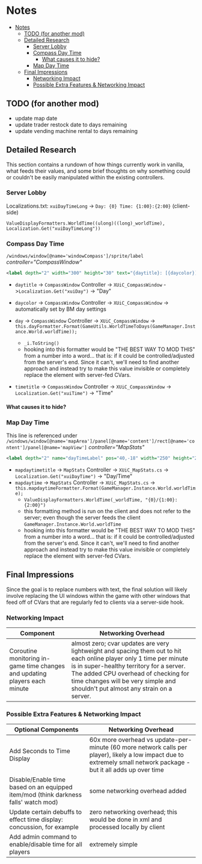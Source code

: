 # Notes

- [Notes](#notes)
  - [TODO (for another mod)](#todo-for-another-mod)
  - [Detailed Research](#detailed-research)
    - [Server Lobby](#server-lobby)
    - [Compass Day Time](#compass-day-time)
      - [What causes it to hide?](#what-causes-it-to-hide)
    - [Map Day Time](#map-day-time)
  - [Final Impressions](#final-impressions)
    - [Networking Impact](#networking-impact)
    - [Possible Extra Features \& Networking Impact](#possible-extra-features--networking-impact)

## TODO (for another mod)

- update map date
- update trader restock date to days remaining
- update vending machine rental to days remaining

## Detailed Research

This section contains a rundown of how things currently work in vanilla, what feeds their values, and some brief thoughts on why something could or couldn't be easily manipulated within the existing controllers.

### Server Lobby

Localizations.txt: `xuiDayTimeLong` -> `Day: {0} Time: {1:00}:{2:00}` (client-side)

`ValueDisplayFormatters.WorldTime((ulong)((long)_worldTime), Localization.Get("xuiDayTimeLong"))`

### Compass Day Time

`/windows/window[@name='windowCompass']/sprite/label`
*controller="CompassWindow"*

```xml
<label depth="2" width="300" height="30" text="{daytitle}: [{daycolor}]{day}[-] {timetitle}: {time}" font_size="28" pivot="center" effect="outline" upper_case="true" justify="center"/>
```

- `daytitle` -> `CompassWindow` Controller -> `XUiC_CompassWindow` ->`Localization.Get("xuiDay")` -> "Day"
- `daycolor` -> `CompassWindow` Controller -> `XUiC_CompassWindow` -> automatically set by BM day settings

- `day` -> `CompassWindow` Controller -> `XUiC_CompassWindow` -> `this.dayFormatter.Format(GameUtils.WorldTimeToDays(GameManager.Instance.World.worldTime));`
  - `_i.ToString()`
  - hooking into this formatter would be "THE BEST WAY TO MOD THIS" from a number into a word... that is: if it could be controlled/adjusted from the server's end. Since it can't, we'll need to find another approach and instead try to make this value invisible or completely replace the element with server-fed CVars.
- `timetitle` -> `CompassWindow` Controller -> `XUiC_CompassWindow` -> `Localization.Get("xuiTime")` -> "Time"

#### What causes it to hide?

### Map Day Time

This line is referenced under `/windows/window[@name='mapArea']/panel[@name='content']/rect[@name='content']/panel[@name='mapView']`
*controller="MapStats"*

```xml
<label depth="2" name="dayTimeLabel" pos="40,-18" width="250" height="28" text="{mapdaytimetitle}: [DECEA3]{mapdaytime}[-]" font_size="26"/>
```

- `mapdaytimetitle` -> `MapStats` Controller -> `XUiC_MapStats.cs` -> `Localization.Get("xuiDayTime")` -> "Day/Time"
- `mapdaytime` -> `MapStats` Controller -> `XUiC_MapStats.cs` -> `this.mapdaytimeFormatter.Format(GameManager.Instance.World.worldTime);`
  - `ValueDisplayFormatters.WorldTime(_worldTime, "{0}/{1:00}:{2:00}")`
  - this formatting method is run on the client and does not refer to the server; even though the server feeds the client `GameManager.Instance.World.worldTime`
  - hooking into this formatter would be "THE BEST WAY TO MOD THIS" from a number into a word... that is: if it could be controlled/adjusted from the server's end. Since it can't, we'll need to find another approach and instead try to make this value invisible or completely replace the element with server-fed CVars.

## Final Impressions

Since the goal is to replace numbers with text, the final solution will likely involve replacing the UI windows within the game with other windows that feed off of CVars that are regularly fed to clients via a server-side hook.

### Networking Impact

Component | Networking Overhead
--- | ---
Coroutine monitoring in-game time changes and updating players each minute | almost zero; cvar updates are very lightweight and spacing them out to hit each online player only 1 time per minute is in super-healthy territory for a server. The added CPU overhead of checking for time changes will be very simple and shouldn't put almost any strain on a server.

### Possible Extra Features & Networking Impact

Optional Components | Networking Overhead
--- | ---
Add Seconds to Time Display | 60x more overhead vs update-per-minute (60 more network calls per player), likely a low impact due to extremely small network package - but it all adds up over time
Disable/Enable time based on an equipped item/mod (think darkness falls' watch mod) | some networking overhead added
Update certain debuffs to effect time display: concussion, for example | zero networking overhead; this would be done in xml and processed locally by client
Add admin command to enable/disable time for all players | extremely simple
